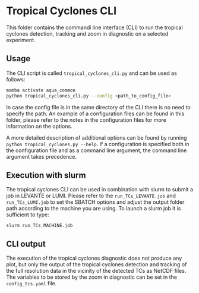 # Tropical Cyclones CLI

This folder contains the commandi line interface (CLI) to run the tropical cyclones detection, tracking and zoom in 
diagnostic on a selected experiment.

## Usage

The CLI script is called `tropical_cyclones_cli.py` and can be used as follows:

```bash
mamba activate aqua_common
python tropical_cyclones_cli.py --config <path_to_config_file>
```
In case the config file is in the same directory of the CLI there is no need to specify the path.
An example of a configuration files can be found in this folder, please refer to the notes in the configuration files for more information on the options.

A more detailed description of additional options can be found by running `python tropical_cyclones.py --help`.
If a configuration is specified both in the configuration file and as a command line argument, the command line argument takes precedence.

## Execution with slurm

The tropical cyclones CLI can be used in combination with slurm to submit a job in LEVANTE or LUMI. Please refer to the 
`run_TCs_LEVANTE.job` and `run_TCs_LUMI.job` to set the SBATCH options and adjust the output folder path according to the machine you are using. To launch a slurm job it is sufficient to type:
```
slurm run_TCs_MACHINE.job
```

## CLI output
The execution of the tropical cyclones diagnostic does not produce any plot, but only the output of the tropical cyclones detection and tracking of the full resolution data in the vicinity of the detected TCs as NetCDF files. The variables to be stored by the zoom in diagnostic can be set in the `config_tcs.yaml` file.
